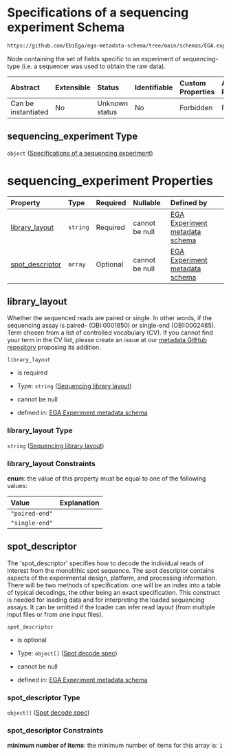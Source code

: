 # Specifications of a sequencing experiment Schema

```txt
https://github.com/EbiEga/ega-metadata-schema/tree/main/schemas/EGA.experiment.json#/properties/experiment_type_specifications/properties/sequencing_experiment
```

Node containing the set of fields specific to an experiment of sequencing-type (i.e. a sequencer was used to obtain the raw data).

| Abstract            | Extensible | Status         | Identifiable | Custom Properties | Additional Properties | Access Restrictions | Defined In                                                                           |
| :------------------ | :--------- | :------------- | :----------- | :---------------- | :-------------------- | :------------------ | :----------------------------------------------------------------------------------- |
| Can be instantiated | No         | Unknown status | No           | Forbidden         | Forbidden             | none                | [EGA.experiment.json\*](../../../schemas/EGA.experiment.json "open original schema") |

## sequencing\_experiment Type

`object` ([Specifications of a sequencing experiment](ega-9-properties-experiment-type-specifications-properties-specifications-of-a-sequencing-experiment.md))

# sequencing\_experiment Properties

| Property                             | Type     | Required | Nullable       | Defined by                                                                                                                                                                                                                                                                    |
| :----------------------------------- | :------- | :------- | :------------- | :---------------------------------------------------------------------------------------------------------------------------------------------------------------------------------------------------------------------------------------------------------------------------- |
| [library\_layout](#library_layout)   | `string` | Required | cannot be null | [EGA Experiment metadata schema](ega-12-definitions-sequencing-library-layout.md "https://github.com/EbiEga/ega-metadata-schema/tree/main/schemas/EGA.experiment.json#/properties/experiment_type_specifications/properties/sequencing_experiment/properties/library_layout") |
| [spot\_descriptor](#spot_descriptor) | `array`  | Optional | cannot be null | [EGA Experiment metadata schema](ega-12-definitions-spot-descriptor.md "https://github.com/EbiEga/ega-metadata-schema/tree/main/schemas/EGA.experiment.json#/properties/experiment_type_specifications/properties/sequencing_experiment/properties/spot_descriptor")          |

## library\_layout

Whether the sequenced reads are paired or single. In other words, if the sequencing assay is paired- (OBI:0001850) or single-end (OBI:0002485). Term chosen from a list of controlled vocabulary (CV). If you cannot find your term in the CV list, please create an issue at our [metadata GitHub repository](https://github.com/EbiEga/ega-metadata-schema) proposing its addition.

`library_layout`

* is required

* Type: `string` ([Sequencing library layout](ega-12-definitions-sequencing-library-layout.md))

* cannot be null

* defined in: [EGA Experiment metadata schema](ega-12-definitions-sequencing-library-layout.md "https://github.com/EbiEga/ega-metadata-schema/tree/main/schemas/EGA.experiment.json#/properties/experiment_type_specifications/properties/sequencing_experiment/properties/library_layout")

### library\_layout Type

`string` ([Sequencing library layout](ega-12-definitions-sequencing-library-layout.md))

### library\_layout Constraints

**enum**: the value of this property must be equal to one of the following values:

| Value          | Explanation |
| :------------- | :---------- |
| `"paired-end"` |             |
| `"single-end"` |             |

## spot\_descriptor

The 'spot\_descriptor' specifies how to decode the individual reads of interest from the monolithic spot sequence. The spot descriptor contains aspects of the experimental design, platform, and processing information. There will be two methods of specification: one will be an index into a table of typical decodings, the other being an exact specification. This construct is needed for loading data and for interpreting the loaded sequencing assays. It can be omitted if the loader can infer read layout (from multiple input files or from one input files).

`spot_descriptor`

* is optional

* Type: `object[]` ([Spot decode spec](ega-12-definitions-spot-descriptor-spot-decode-spec.md))

* cannot be null

* defined in: [EGA Experiment metadata schema](ega-12-definitions-spot-descriptor.md "https://github.com/EbiEga/ega-metadata-schema/tree/main/schemas/EGA.experiment.json#/properties/experiment_type_specifications/properties/sequencing_experiment/properties/spot_descriptor")

### spot\_descriptor Type

`object[]` ([Spot decode spec](ega-12-definitions-spot-descriptor-spot-decode-spec.md))

### spot\_descriptor Constraints

**minimum number of items**: the minimum number of items for this array is: `1`
